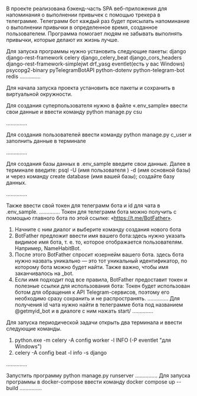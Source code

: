 В проекте реализована бэкенд-часть SPA веб-приложения для напоминания о выполнении привычек с помощью трекера в телеграмме.
Телеграмм бот каждый раз будет присылать напоминание о выполнении привычки в определенное время, 
созданное пользователем. Программа помогает людям не забывать выполнять привычки, которые делают их жизнь лучше.

Для запуска программы нужно установить следующие пакеты:
django
django-rest-framework
celery
django_celery_beat
django_cors_headers
django-rest-framework-simplejwt
drf_yasg
eventlet(есть у вас Windows)
psycopg2-binary
pyTelegramBotAPI
python-dotenv
python-telegram-bot
redis
..............

Для начала запуска проекта установить все пакеты и сохранить в виртуальной окружности.

Для создания суперпользователя нужно в файле «.env_sample» ввести свои данные и ввести команду python manage.py csu

..............

Для создания пользователей ввести команду python manage.py c_user и заполнить данные в терминале

..............

Для создания базы данных в .env_sample введите свои данные. Далее в терминале введите:
psql -U (имя пользователя ) -d (имя основной базы) и через команду create database (имя вашей базы); создайте базу данных.

..............

Также ввести свой токен для телеграмм бота и id для чата в .env_sample.
..............
Токен для телеграмм бота можно получить с помощью главного бота по этой ссылке: «https://t.me/BotFather».
1) Начните с ним диалог и выберите команду создания нового бота
2) BotFather предложит ввести имя вашего бота:здесь нужно указать видимое имя бота, т. е. то, 
которое отображается пользователям. Например, NameHabitBot.
3) После этого BotFather спросит юзернейм вашего бота. здесь бота нужно назвать уникально — это тот уникальный идентификатор, 
по которому бота можно будет найти. Также важно, чтобы имя заканчивалось на _bot.
4) Если имя подходит под все правила, BotFather предоставит токен и полезные ссылки для использования бота:
Токен будет использован ботом для обращения к API Telegram-сервисов, поэтому его необходимо сразу сохранить и не распространять.
..............
Для получения id чата нужно найти в телеграмме бота под названием @getmyid_bot и в диалоге с ним нажать start/
..............

Для запуска периодической задачи открыть два терминала и ввести следующие команды.
1) python.exe -m celery -A config worker -l INFO (-P eventlet "для Windows")
2) celery -A config beat -l info -s django

..............

Запустить программу python manage.py runserver
...............
Для запуска программы в docker-compose ввести команду docker compose up --build
...............
